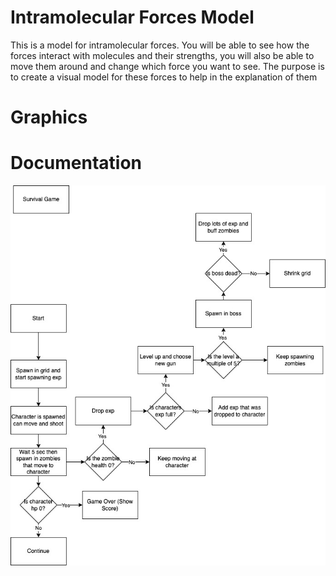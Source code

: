 # Intramolecular Forces Model
This is a model for intramolecular forces. You will be able to see how the forces interact with molecules and their strengths, you will also be able to move them around and change which force you want to see. The purpose is to create a visual model for these forces to help in the explanation of them
# Graphics

# Documentation
![Flowchart](https://github.com/Evan-Luo-jpg/P2Indiviual/blob/main/img/Individual%20project.jpg)
